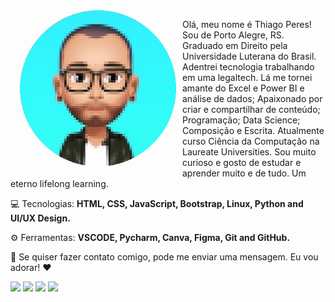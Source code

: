 <img src="./img/thiagoperess.png" min-width="250px" max-width="250px" width="250px" align="left" alt="Thiago Peres" style="padding: 0px 10px 10px 15px;">

<p> 
  Olá, meu nome é Thiago Peres! Sou de Porto Alegre, RS. 
  Graduado em Direito pela Universidade Luterana do Brasil. 
  Adentrei tecnologia trabalhando em uma legaltech. 
  Lá me tornei amante do Excel e Power BI e análise de dados; 
  Apaixonado por criar e compartilhar de conteúdo; 
  Programação; Data Science; Composição e Escrita. 
  Atualmente curso Ciência da Computação na Laureate Universities. 
  Sou muito curioso e gosto de estudar e aprender muito e de tudo. 
  Um eterno lifelong learning.</p>

<p align="left">
  💻 Tecnologias: <strong>HTML, CSS, JavaScript, Bootstrap, Linux, Python and UI/UX Design.</strong>
</p>

<p align="left">
  ⚙️ Ferramentas: <strong>VSCODE, Pycharm, Canva, Figma, Git and GitHub.</strong>
</p>

<p align="left">
  📨 Se quiser fazer contato comigo, pode me enviar uma mensagem. Eu vou adorar! ❤️
</p>

<p class="left">
  <a href="https://www.instagram.com/oprogramadorjunior/" alt="Instagram">
  <img src="https://img.shields.io/badge/-Instagram-DF0174?style=for-the-badge&logo=instagram&logoColor=white&link=https://www.instagram.com/oprogramadorjunior/"/></a>
  
  <a href="https://www.linkedin.com/in/thiagoperess/" alt="Linkedin">
  <img src="https://img.shields.io/badge/-Linkedin-045FB4?style=for-the-badge&logo=Linkedin&logoColor=white&link=https://www.linkedin.com/in/thiagoperess/" /></a>

  <a href="https://thiagoperess.medium.com/" alt="Medium">
  <img src="https://img.shields.io/badge/-Medium-000000?style=for-the-badge&logo=medium&logoColor=white&link=https://https://thiagoperess.medium.com/"/></a>

  <a href="https://twitter.com/othiagoperess" alt="Twitter">
    <img src="https://img.shields.io/badge/-Twitter-58ACFA?style=for-the-badge&logo=twitter&logoColor=white&link=https://https://twitter.com/othiagoperess"/></a>
</p>  
